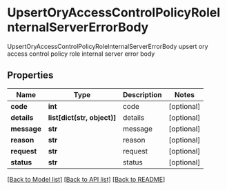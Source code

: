 # UpsertOryAccessControlPolicyRoleInternalServerErrorBody

UpsertOryAccessControlPolicyRoleInternalServerErrorBody upsert ory access control policy role internal server error body
## Properties
Name | Type | Description | Notes
------------ | ------------- | ------------- | -------------
**code** | **int** | code | [optional] 
**details** | **list[dict(str, object)]** | details | [optional] 
**message** | **str** | message | [optional] 
**reason** | **str** | reason | [optional] 
**request** | **str** | request | [optional] 
**status** | **str** | status | [optional] 

[[Back to Model list]](../README.md#documentation-for-models) [[Back to API list]](../README.md#documentation-for-api-endpoints) [[Back to README]](../README.md)


